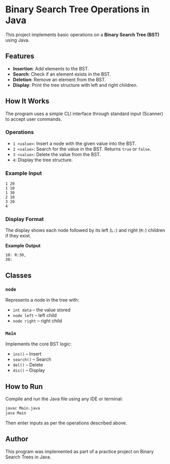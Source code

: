 # Binary Search Tree Operations in Java

This project implements basic operations on a **Binary Search Tree (BST)** using Java.

## Features

- **Insertion**: Add elements to the BST.
- **Search**: Check if an element exists in the BST.
- **Deletion**: Remove an element from the BST.
- **Display**: Print the tree structure with left and right children.

## How It Works

The program uses a simple CLI interface through standard input (Scanner) to accept user commands.

### Operations

- `1 <value>`: Insert a node with the given value into the BST.
- `2 <value>`: Search for the value in the BST. Returns `true` or `false`.
- `3 <value>`: Delete the value from the BST.
- `4`: Display the tree structure.

### Example Input

```
1 20
1 10
1 30
2 10
3 20
4
```

### Display Format

The display shows each node followed by its left (`L:`) and right (`R:`) children if they exist.

**Example Output**

```
10: R:30,
30:
```

## Classes

### `node`

Represents a node in the tree with:
- `int data` – the value stored
- `node left` – left child
- `node right` – right child

### `Main`

Implements the core BST logic:
- `ins()` – Insert
- `search()` – Search
- `del()` – Delete
- `dis()` – Display

## How to Run

Compile and run the Java file using any IDE or terminal:

```bash
javac Main.java
java Main
```

Then enter inputs as per the operations described above.

## Author

This program was implemented as part of a practice project on Binary Search Trees in Java.
